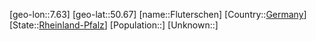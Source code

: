 ﻿---
location: [50.67,7.63]
type: City
tags:
- geo/City


SpocWebEntityId: 30197
isDeleted: false
confidential: public

---
[geo-lon::7.63]
[geo-lat::50.67]
[name::Fluterschen]
[Country::[Germany](geo/Continent/Europe/Germany.md)]
[State::[Rheinland-Pfalz](geo/Continent/Europe/Germany/Rheinland-Pfalz.md)]
[Population::]
[Unknown::]

